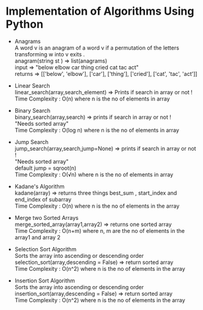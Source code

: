 # Implementation of Algorithms Using Python 

- Anagrams <br />
  A word v is an anagram of a word v if a permutation of the letters transforming w into v exits .<br />
  anagram(string st ) => list(anagrams) <br />
  input => "below elbow car thing cried cat tac act" <br />
  returns => [['below', 'elbow'], ['car'], ['thing'], ['cried'], ['cat', 'tac', 'act']] <br />

- Linear Search <br />
  linear_search(array,search_element) => Prints if search in array or not ! <br />
  Time Complexity : O(n) where n is the no of elements in array  <br />

- Binary Search <br />
  binary_search(array,search) => prints if search in array or not ! <br />
  "Needs sorted array" <br />
  Time Complexity : O(log n) where n is the no of elements in array <br />

- Jump Search <br />
  jump_search(array,search,jump=None) => prints if search in array or not ! <br />
  "Needs sorted array" <br />
  default jump = sqroot(n) <br />
  Time Complexity : O(√n) where n is the no of elements in array <br />

- Kadane's Algorithm <br />
  kadane(array) => returns three things best_sum , start_index and end_index of subarray <br />
  Time Complexity : O(n) where n is the no of elements in the array <br />

- Merge two Sorted Arrays <br />
  merge_sorted_array(array1,array2) => returns one sorted array <br />
  Time Complexity : O(n+m) where n, m are the no of elements in the array1 and array 2 <br />
  
- Selection Sort Algorithm <br />
  Sorts the array into ascending or descending order <br />
  selection_sort(array,descending = False) => return sorted array <br />
  Time Complexity : O(n^2) where n is the no of elements in the array <br />

- Insertion Sort Algorithm <br />
  Sorts the array into ascending or descending order <br />
  insertion_sort(array,descending = False) => return sorted array <br />
  Time Complexity : O(n^2) where n is the no of elements in the array <br />